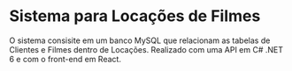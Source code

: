# Sistema para Locações de Filmes

O sistema consisite em um banco MySQL que relacionam as tabelas de Clientes e Filmes dentro de Locações. Realizado com uma API em C# .NET 6 e com o front-end em React.
